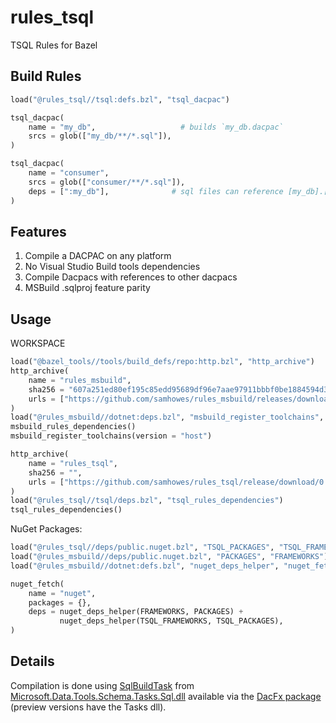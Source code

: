 # rules_tsql
TSQL Rules for Bazel

## Build Rules
```python
load("@rules_tsql//tsql:defs.bzl", "tsql_dacpac")

tsql_dacpac(
    name = "my_db",                   # builds `my_db.dacpac`
    srcs = glob(["my_db/**/*.sql"]),
)

tsql_dacpac(
    name = "consumer",
    srcs = glob(["consumer/**/*.sql"]),
    deps = [":my_db"],              # sql files can reference [my_db].[dbo].[table_name]
)

```

## Features
1. Compile a DACPAC on any platform
2. No Visual Studio Build tools dependencies
3. Compile Dacpacs with references to other dacpacs
4. MSBuild .sqlproj feature parity 

## Usage
WORKSPACE
```python
load("@bazel_tools//tools/build_defs/repo:http.bzl", "http_archive")
http_archive(
    name = "rules_msbuild",
    sha256 = "607a251ed80ef195c85edd95689df96e7aae97911bbbf0be1884594d32d8472a",
    urls = ["https://github.com/samhowes/rules_msbuild/releases/download/0.0.10/rules_msbuild-0.0.10.tar.gz"],
)
load("@rules_msbuild//dotnet:deps.bzl", "msbuild_register_toolchains", "msbuild_rules_dependencies")
msbuild_rules_dependencies()
msbuild_register_toolchains(version = "host")

http_archive(
    name = "rules_tsql",
    sha256 = "",
    urls = ["https://github.com/samhowes/rules_tsql/release/download/0.0.1/rules_tsql-0.0.1.tar.gz"],
)
load("@rules_tsql//tsql/deps.bzl", "tsql_rules_dependencies")
tsql_rules_dependencies()
```

NuGet Packages:
```python
load("@rules_tsql//deps/public.nuget.bzl", "TSQL_PACKAGES", "TSQL_FRAMEWORKS")
load("@rules_msbuild//deps/public.nuget.bzl", "PACKAGES", "FRAMEWORKS")
load("@rules_msbuild//dotnet:defs.bzl", "nuget_deps_helper", "nuget_fetch")

nuget_fetch(
    name = "nuget",
    packages = {},
    deps = nuget_deps_helper(FRAMEWORKS, PACKAGES) +
           nuget_deps_helper(TSQL_FRAMEWORKS, TSQL_PACKAGES), 
)
```

## Details
Compilation is done using [SqlBuildTask](https://docs.microsoft.com/en-us/dotnet/api/microsoft.data.tools.schema.tasks.sql.sqlbuildtask?view=sql-datatools-msbuild-16) from [Microsoft.Data.Tools.Schema.Tasks.Sql.dll](https://docs.microsoft.com/en-us/dotnet/api/microsoft.data.tools.schema.tasks.sql?view=sql-datatools-msbuild-16) available via the [DacFx package](https://www.nuget.org/packages/Microsoft.SqlServer.DacFx/150.5290.2-preview) (preview versions have the Tasks dll).
